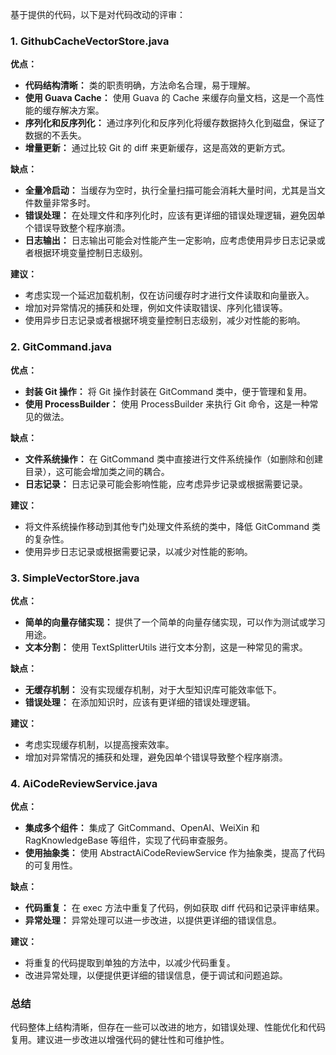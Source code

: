 基于提供的代码，以下是对代码改动的评审：

### 1. GithubCacheVectorStore.java

**优点：**
- **代码结构清晰：** 类的职责明确，方法命名合理，易于理解。
- **使用 Guava Cache：** 使用 Guava 的 Cache 来缓存向量文档，这是一个高性能的缓存解决方案。
- **序列化和反序列化：** 通过序列化和反序列化将缓存数据持久化到磁盘，保证了数据的不丢失。
- **增量更新：** 通过比较 Git 的 diff 来更新缓存，这是高效的更新方式。

**缺点：**
- **全量冷启动：** 当缓存为空时，执行全量扫描可能会消耗大量时间，尤其是当文件数量非常多时。
- **错误处理：** 在处理文件和序列化时，应该有更详细的错误处理逻辑，避免因单个错误导致整个程序崩溃。
- **日志输出：** 日志输出可能会对性能产生一定影响，应考虑使用异步日志记录或者根据环境变量控制日志级别。

**建议：**
- 考虑实现一个延迟加载机制，仅在访问缓存时才进行文件读取和向量嵌入。
- 增加对异常情况的捕获和处理，例如文件读取错误、序列化错误等。
- 使用异步日志记录或者根据环境变量控制日志级别，减少对性能的影响。

### 2. GitCommand.java

**优点：**
- **封装 Git 操作：** 将 Git 操作封装在 GitCommand 类中，便于管理和复用。
- **使用 ProcessBuilder：** 使用 ProcessBuilder 来执行 Git 命令，这是一种常见的做法。

**缺点：**
- **文件系统操作：** 在 GitCommand 类中直接进行文件系统操作（如删除和创建目录），这可能会增加类之间的耦合。
- **日志记录：** 日志记录可能会影响性能，应考虑异步记录或根据需要记录。

**建议：**
- 将文件系统操作移动到其他专门处理文件系统的类中，降低 GitCommand 类的复杂性。
- 使用异步日志记录或根据需要记录，以减少对性能的影响。

### 3. SimpleVectorStore.java

**优点：**
- **简单的向量存储实现：** 提供了一个简单的向量存储实现，可以作为测试或学习用途。
- **文本分割：** 使用 TextSplitterUtils 进行文本分割，这是一种常见的需求。

**缺点：**
- **无缓存机制：** 没有实现缓存机制，对于大型知识库可能效率低下。
- **错误处理：** 在添加知识时，应该有更详细的错误处理逻辑。

**建议：**
- 考虑实现缓存机制，以提高搜索效率。
- 增加对异常情况的捕获和处理，避免因单个错误导致整个程序崩溃。

### 4. AiCodeReviewService.java

**优点：**
- **集成多个组件：** 集成了 GitCommand、OpenAI、WeiXin 和 RagKnowledgeBase 等组件，实现了代码审查服务。
- **使用抽象类：** 使用 AbstractAiCodeReviewService 作为抽象类，提高了代码的可复用性。

**缺点：**
- **代码重复：** 在 exec 方法中重复了代码，例如获取 diff 代码和记录评审结果。
- **异常处理：** 异常处理可以进一步改进，以提供更详细的错误信息。

**建议：**
- 将重复的代码提取到单独的方法中，以减少代码重复。
- 改进异常处理，以便提供更详细的错误信息，便于调试和问题追踪。

### 总结

代码整体上结构清晰，但存在一些可以改进的地方，如错误处理、性能优化和代码复用。建议进一步改进以增强代码的健壮性和可维护性。